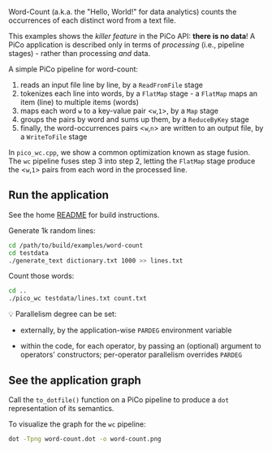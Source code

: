 Word-Count (a.k.a. the "Hello, World!" for data analytics) counts the occurrences of each distinct word from a text file.

This examples shows the *killer feature* in the PiCo API: **there is no data**!
A PiCo application is described only in terms of *processing* (i.e., pipeline stages) -
rather than processing *and* data.

A simple PiCo pipeline for word-count:

1.  reads an input file line by line, by a `ReadFromFile` stage
2.  tokenizes each line into words, by a `FlatMap` stage - a `FlatMap` maps an item (line) to multiple items (words)
3.  maps each word `w` to a key-value pair <`w`,`1`>, by a `Map` stage
4.  groups the pairs by word and sums up them, by a `ReduceByKey` stage
5.  finally, the word-occurrences pairs <`w`,`n`> are written to an output file, by a `WriteToFile` stage

In `pico_wc.cpp`, we show a common optimization known as stage fusion. The `wc` pipeline fuses step 3 into step 2, letting the `FlatMap` stage produce the <`w`,`1`> pairs from each word in the processed line.

## Run the application
See the home [README](../../README.md) for build instructions.

Generate 1k random lines:

```bash
cd /path/to/build/examples/word-count
cd testdata
./generate_text dictionary.txt 1000 >> lines.txt
```

Count those words:
```bash
cd ..
./pico_wc testdata/lines.txt count.txt
```

:bulb: Parallelism degree can be set:
-   externally, by the application-wise `PARDEG` environment variable

-   within the code, for each operator, by passing an (optional) argument to operators' constructors;
per-operator parallelism overrides `PARDEG`

## See the application graph
Call the `to_dotfile()` function on a PiCo pipeline to produce a `dot` representation of its semantics.

To visualize the graph for the `wc` pipeline:

```bash
dot -Tpng word-count.dot -o word-count.png
```
